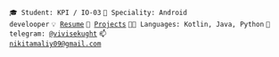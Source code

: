 <code>🎓 Student: KPI / IO-03</code>
<code>👷 Speciality: Android develooper</code>
<code>💡 [Resume](https://github.com/vivisekught/Resume/blob/master/Android%20Junor%20Developer.pdf)</code>
<code>🧻 [Projects](https://github.com/vivisekught/Resume/tree/master)</code>
<code>🧑‍💻 Languages: Kotlin, Java, Python</code>
<code>💬 telegram: [@vivisekught](https://telegram.me/vivisekught)</code>
<code>📫 [nikitamaliy09@gmail.com](nikitamaliy09@gmail.com)</code>

